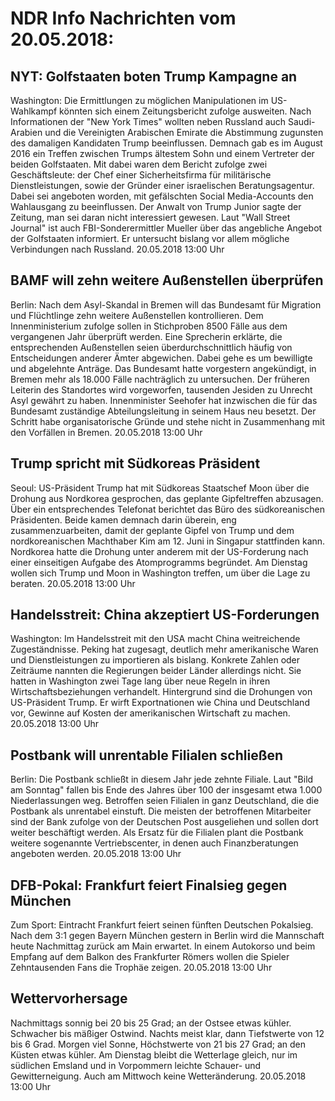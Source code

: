 # NDR Info Nachrichten vom 20.05.2018:


## NYT: Golfstaaten boten Trump Kampagne an
Washington: Die Ermittlungen zu möglichen Manipulationen im US-Wahlkampf könnten sich einem Zeitungsbericht zufolge ausweiten. Nach Informationen der "New York Times" wollten neben Russland auch Saudi-Arabien und die Vereinigten Arabischen Emirate die Abstimmung zugunsten des damaligen Kandidaten Trump beeinflussen. Demnach gab es im August 2016 ein Treffen zwischen Trumps ältestem Sohn und einem Vertreter der beiden Golfstaaten. Mit dabei waren dem Bericht zufolge zwei Geschäftsleute: der Chef einer Sicherheitsfirma für militärische Dienstleistungen, sowie der Gründer einer israelischen Beratungsagentur. Dabei sei angeboten worden, mit gefälschten Social Media-Accounts den Wahlausgang zu beeinflussen. Der Anwalt von Trump Junior sagte der Zeitung, man sei daran nicht interessiert gewesen. Laut "Wall Street Journal" ist auch FBI-Sonderermittler Mueller über das angebliche Angebot der Golfstaaten informiert. Er untersucht bislang vor allem mögliche Verbindungen nach Russland. 20.05.2018 13:00 Uhr 

## BAMF will zehn weitere Außenstellen überprüfen
Berlin: Nach dem Asyl-Skandal in Bremen will das Bundesamt für Migration und Flüchtlinge zehn weitere Außenstellen kontrollieren. Dem Innenministerium zufolge sollen in Stichproben 8500 Fälle aus dem vergangenen Jahr überprüft werden. Eine Sprecherin erklärte, die entsprechenden Außenstellen seien überdurchschnittlich häufig von Entscheidungen anderer Ämter abgewichen. Dabei gehe es um bewilligte und abgelehnte Anträge. Das Bundesamt hatte vorgestern angekündigt, in Bremen mehr als 18.000 Fälle nachträglich zu untersuchen. Der früheren Leiterin des Standortes wird vorgeworfen, tausenden Jesiden zu Unrecht Asyl gewährt zu haben. Innenminister Seehofer hat inzwischen die für das Bundesamt zuständige Abteilungsleitung in seinem Haus neu besetzt. Der Schritt habe organisatorische Gründe und stehe nicht in Zusammenhang mit den Vorfällen in Bremen. 20.05.2018 13:00 Uhr 

## Trump spricht mit Südkoreas Präsident
Seoul:						US-Präsident Trump hat mit Südkoreas Staatschef Moon über die Drohung aus Nordkorea gesprochen, das geplante Gipfeltreffen abzusagen. Über ein entsprechendes Telefonat berichtet das Büro des südkoreanischen Präsidenten. Beide kamen demnach darin überein, eng zusammenzuarbeiten, damit der geplante Gipfel von Trump und dem nordkoreanischen Machthaber Kim am 12. Juni in Singapur stattfinden kann. Nordkorea hatte die Drohung unter anderem mit der US-Forderung nach einer einseitigen Aufgabe des Atomprogramms begründet. Am Dienstag wollen sich Trump und Moon in Washington treffen, um über die Lage zu beraten. 20.05.2018 13:00 Uhr 

## Handelsstreit: China akzeptiert US-Forderungen
Washington: Im Handelsstreit mit den USA macht China weitreichende Zugeständnisse. Peking hat zugesagt, deutlich mehr amerikanische Waren und Dienstleistungen zu importieren als bislang. Konkrete Zahlen oder Zeiträume nannten die Regierungen beider Länder allerdings nicht. Sie hatten in Washington zwei Tage lang über neue Regeln in ihren Wirtschaftsbeziehungen verhandelt. Hintergrund sind die Drohungen von US-Präsident Trump. Er wirft Exportnationen wie China und Deutschland vor, Gewinne auf Kosten der amerikanischen Wirtschaft zu machen. 20.05.2018 13:00 Uhr 

## Postbank will unrentable Filialen schließen
Berlin: Die Postbank schließt in diesem Jahr jede zehnte Filiale. Laut "Bild am Sonntag" fallen bis Ende des Jahres über 100 der insgesamt etwa 1.000 Niederlassungen weg. Betroffen seien Filialen in ganz Deutschland, die die Postbank als unrentabel einstuft. Die meisten der betroffenen Mitarbeiter sind der Bank zufolge von der Deutschen Post ausgeliehen und sollen dort weiter beschäftigt werden. Als Ersatz für die Filialen plant die Postbank weitere sogenannte Vertriebscenter, in denen auch Finanzberatungen angeboten werden. 20.05.2018 13:00 Uhr 

## DFB-Pokal: Frankfurt feiert Finalsieg gegen München
Zum Sport: Eintracht Frankfurt feiert seinen fünften Deutschen Pokalsieg. Nach dem 3:1 gegen Bayern München gestern in Berlin wird die Mannschaft heute Nachmittag zurück am Main erwartet. In einem Autokorso und beim Empfang auf dem Balkon des Frankfurter Römers wollen die Spieler Zehntausenden Fans die Trophäe zeigen. 20.05.2018 13:00 Uhr 

## Wettervorhersage
Nachmittags sonnig bei 20 bis 25 Grad; an der Ostsee etwas kühler. Schwacher bis mäßiger Ostwind. Nachts meist klar, dann Tiefstwerte von 12 bis 6 Grad. Morgen viel Sonne, Höchstwerte von 21 bis 27 Grad; an den Küsten etwas kühler. Am Dienstag bleibt die Wetterlage gleich, nur im südlichen Emsland und in  Vorpommern leichte Schauer- und Gewitterneigung. Auch am Mittwoch keine Wetteränderung. 20.05.2018 13:00 Uhr 
